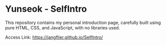 # Yunseok - SelfIntro
This repository contains my personal introduction page, carefully built using pure HTML, CSS, and JavaScript, with no libraries used.

Access Link: https://jangflier.github.io/SelfIntro/
